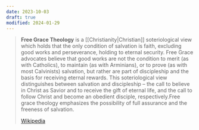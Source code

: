 ```yaml
---
date: 2023-10-03
draft: true
modified: 2024-01-29
---
```


> **Free Grace Theology** is a [[Christianity|Christian]] soteriological view which holds that the only condition of salvation is faith, excluding good works and perseverance, holding to eternal security. Free Grace advocates believe that good works are not the condition to merit (as with Catholics), to maintain (as with Arminians), or to prove (as with most Calvinists) salvation, but rather are part of discipleship and the basis for receiving eternal rewards. This soteriological view distinguishes between salvation and discipleship – the call to believe in Christ as Savior and to receive the gift of eternal life, and the call to follow Christ and become an obedient disciple, respectively.Free grace theology emphasizes the possibility of full assurance and the freeness of salvation.
> 
> [Wikipedia](https://en.wikipedia.org/wiki/Free%20grace%20theology)
